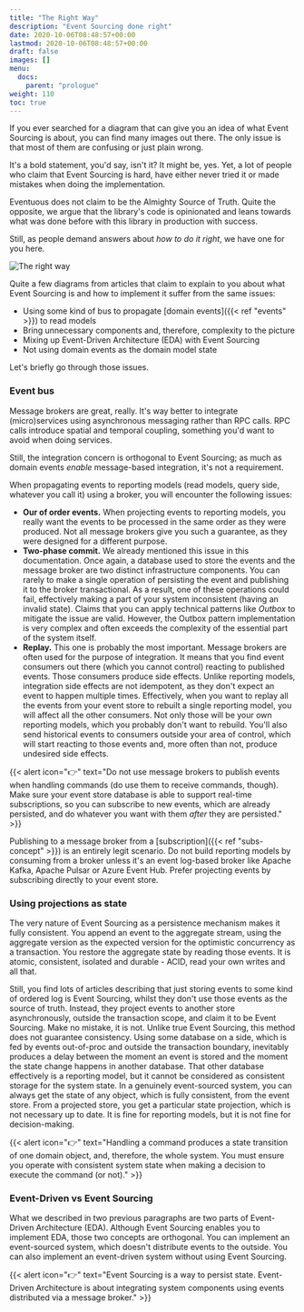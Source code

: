 ```yaml
---
title: "The Right Way"
description: "Event Sourcing done right"
date: 2020-10-06T08:48:57+00:00
lastmod: 2020-10-06T08:48:57+00:00
draft: false
images: []
menu:
  docs:
    parent: "prologue"
weight: 110
toc: true
---
```


If you ever searched for a diagram that can give you an idea of what Event Sourcing is about, you can find many images out there. The only issue is that most of them are confusing or just plain wrong.

It's a bold statement, you'd say, isn't it? It might be, yes. Yet, a lot of people who claim that Event Sourcing is hard, have either never tried it or made mistakes when doing the implementation.

Eventuous does not claim to be the Almighty Source of Truth. Quite the opposite, we argue that the library's code is opinionated and leans towards what was done before with this library in production with success.

Still, as people demand answers about _how to do it right_, we have one for you here.

![The right way](/images/the-right-way.png)

Quite a few diagrams from articles that claim to explain to you about what Event Sourcing is and how to implement it suffer from the same issues:

- Using some kind of bus to propagate [domain events]({{< ref "events" >}}) to read models
- Bring unnecessary components and, therefore, complexity to the picture
- Mixing up Event-Driven Architecture (EDA) with Event Sourcing
- Not using domain events as the domain model state

Let's briefly go through those issues.

### Event bus

Message brokers are great, really. It's way better to integrate (micro)services using asynchronous messaging rather than RPC calls. RPC calls introduce spatial and temporal coupling, something you'd want to avoid when doing services.

Still, the integration concern is orthogonal to Event Sourcing; as much as domain events _enable_ message-based integration, it's not a requirement.

When propagating events to reporting models (read models, query side, whatever you call it) using a broker, you will encounter the following issues:

- **Our of order events.** When projecting events to reporting models, you really want the events to be processed in the same order as they were produced. Not all message brokers give you such a guarantee, as they were designed for a different purpose.
- **Two-phase commit.** We already mentioned this issue in this documentation. Once again, a database used to store the events and the message broker are two distinct infrastructure components. You can rarely to make a single operation of persisting the event and publishing it to the broker transactional. As a result, one of these operations could fail, effectively making a part of your system inconsistent (having an invalid state). Claims that you can apply technical patterns like _Outbox_ to mitigate the issue are valid. However, the Outbox pattern implementation is very complex and often exceeds the complexity of the essential part of the system itself.
- **Replay.** This one is probably the most important. Message brokers are often used for the purpose of integration. It means that you find event consumers out there (which you cannot control) reacting to published events. Those consumers produce side effects. Unlike reporting models, integration side effects are not idempotent, as they don't expect an event to happen multiple times. Effectively, when you want to replay all the events from your event store to rebuilt a single reporting model, you will affect all the other consumers. Not only those will be your own reporting models, which you probably don't want to rebuild. You'll also send historical events to consumers outside your area of control, which will start reacting to those events and, more often than not, produce undesired side effects.

{{< alert icon="👉" text="Do not use message brokers to publish events when handling commands (do use them to receive commands, though). Make sure your event store database is able to support real-time subscriptions, so you can subscribe to new events, which are already persisted, and do whatever you want with them <i>after</i> they are persisted." >}}

Publishing to a message broker from a [subscription]({{< ref "subs-concept" >}}) is an entirely legit scenario. Do not build reporting models by consuming from a broker unless it's an event log-based broker like Apache Kafka, Apache Pulsar or Azure Event Hub. Prefer projecting events by subscribing directly to your event store.

### Using projections as state

The very nature of Event Sourcing as a persistence mechanism makes it fully consistent. You append an event to the aggregate stream, using the aggregate version as the expected version for the optimistic concurrency as a transaction. You restore the aggregate state by reading those events. It is atomic, consistent, isolated and durable - ACID, read your own writes and all that.

Still, you find lots of articles describing that just storing events to some kind of ordered log is Event Sourcing, whilst they don't use those events as the source of truth. Instead, they project events to another store asynchronously, outside the transaction scope, and claim it to be Event Sourcing. Make no mistake, it is not. Unlike true Event Sourcing, this method does not guarantee consistency. Using some database on a side, which is fed by events out-of-proc and outside the transaction boundary, inevitably produces a delay between the moment an event is stored and the moment the state change happens in another database. That other database effectively is a reporting model, but it cannot be considered as consistent storage for the system state. In a genuinely event-sourced system, you can always get the state of any object, which is fully consistent, from the event store. From a projected store, you get a particular state projection, which is not necessary up to date. It is fine for reporting models, but it is not fine for decision-making.

{{< alert icon="👉" text="Handling a command produces a state transition of one domain object, and, therefore, the whole system. You must ensure you operate with consistent system state when making a decision to execute the command (or not)." >}}

### Event-Driven vs Event Sourcing

What we described in two previous paragraphs are two parts of Event-Driven Architecture (EDA). Although Event Sourcing enables you to implement EDA, those two concepts are orthogonal. You can implement an event-sourced system, which doesn't distribute events to the outside. You can also implement an event-driven system without using Event Sourcing.

{{< alert icon="👉" text="Event Sourcing is a way to persist state. Event-Driven Architecture is about integrating system components using events distributed via a message broker." >}}


